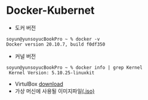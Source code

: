 # Docker-Kubernet



* 도커 버전

```shell
soyun@yunsoyucBookPro ~ % docker -v
Docker version 20.10.7, build f0df350
```

* 커널 버전

```shell
soyun@yunsoyucBookPro ~ % docker info | grep Kernel
 Kernel Version: 5.10.25-linuxkit
```

* VirtulBox [download](https://www.virtualbox.org/wiki/Downloads)
* 가상 머신에 사용될 이미지파일[(.iso)](https://releases.ubuntu.com/16.04/)
